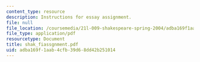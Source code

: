 ```yaml
---
content_type: resource
description: Instructions for essay assignment.
file: null
file_location: /coursemedia/21l-009-shakespeare-spring-2004/adba169f1aab4cfb39d68dd42b251014_shak_fiassgnment.pdf
file_type: application/pdf
resourcetype: Document
title: shak_fiassgnment.pdf
uid: adba169f-1aab-4cfb-39d6-8dd42b251014
---
```

